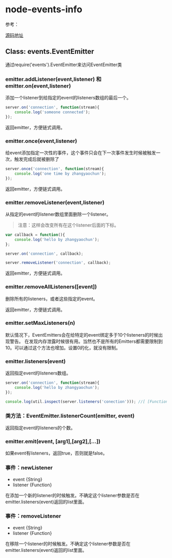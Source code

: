 node-events-info
================


参考：

[源码地址](https://github.com/joyent/node/commits/master/lib/events.js)



## Class: events.EventEmitter

通过require('events').EventEmitter来访问EventEmitter类


### emitter.addListener(event,listener) 和 emitter.on(event,listener)

添加一个listener到给指定的event的listeners数组的最后一个。

```javascript
server.on('connection', function(stream){
	console.log('someone connected');
});
```

返回emitter，方便链式调用。



### emitter.once(event,listener)

给event添加指定一次性的事件，这个事件只会在下一次事件发生时候被触发一次，触发完成后就被删除了

```javascript
server.once('connection', function(stream){
	console.log('one time by zhangyaochun');
});
```

返回emitter，方便链式调用。



### emitter.removeListener(event,listener)

从指定的event的listener数组里面删除一个listener。

> 注意：这样会改变所有在这个listener后面的下标。

```javascript
var callback = function(){
	console.log('hello by zhangyaochun');
};

server.on('connection', callback);

server.removeListener('connection', callback);
```

返回emitter，方便链式调用。



### emitter.removeAllListeners([event])

删除所有的listeners，或者这些指定的event。


返回emitter，方便链式调用。


### emitter.setMaxListeners(n)

默认情况下，EventEmitters会在给特定的event绑定多于10个listeners的时候出现警告。
在发现内存泄露时候很有用。当然也不是所有的Emitters都需要限制到10。可以通过这个方法也增加。设置0的化，就没有限制。



### emitter.listeners(event)

返回指定event的listeners数组。

```javascript
server.on('connection', function(stream){
	console.log('hello by zhangyaochun');
});

console.log(util.inspect(server.listeners('conection'))); //[ [Function] ]
```


### 类方法：EventEmitter.listenerCount(emitter, event)

返回指定event的listeners的个数。



### emitter.emit(event, [arg1],[arg2],[...])

如果event有listeners，返回true，否则就是false。




### 事件：newListener

* event    {String}
* listener {Function}

在添加一个新的listener的时候触发。不确定这个listener参数是否在emitter.listeners(event)返回的list里面。


### 事件：removeListener

* event    {String}
* listener {Function}

在移除一个listener的时候触发。不确定这个listener参数是否在emitter.listeners(event)返回的list里面。

